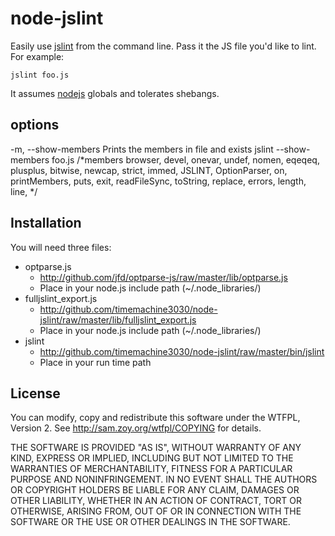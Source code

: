 node-jslint
===========

Easily use [jslint][] from the command line. Pass it the JS file you'd like to lint. For example:

    jslint foo.js

It assumes [nodejs][] globals and tolerates shebangs.

options
-------

-m, --show-members   Prints the members in file and exists
        jslint --show-members foo.js
        /*members
            browser, devel, onevar, undef, nomen, eqeqeq, plusplus, bitwise, 
            newcap, strict, immed, JSLINT, OptionParser, on, printMembers, 
            puts, exit, readFileSync, toString, replace, errors, length, line, 
        */

Installation
------------

You will need three files:

 - optparse.js
    - <http://github.com/jfd/optparse-js/raw/master/lib/optparse.js>
    - Place in your node.js include path (~/.node_libraries/) 
 - fulljslint_export.js
    - <http://github.com/timemachine3030/node-jslint/raw/master/lib/fulljslint_export.js>
    - Place in your node.js include path (~/.node_libraries/) 
 - jslint
    - <http://github.com/timemachine3030/node-jslint/raw/master/bin/jslint>
    - Place in your run time path 

License
-------

You can modify, copy and redistribute this software under the WTFPL, Version 2.
See <http://sam.zoy.org/wtfpl/COPYING> for details.

THE SOFTWARE IS PROVIDED "AS IS", WITHOUT WARRANTY OF ANY KIND,
EXPRESS OR IMPLIED, INCLUDING BUT NOT LIMITED TO THE WARRANTIES
OF MERCHANTABILITY, FITNESS FOR A PARTICULAR PURPOSE AND
NONINFRINGEMENT. IN NO EVENT SHALL THE AUTHORS OR COPYRIGHT
HOLDERS BE LIABLE FOR ANY CLAIM, DAMAGES OR OTHER LIABILITY,
WHETHER IN AN ACTION OF CONTRACT, TORT OR OTHERWISE, ARISING
FROM, OUT OF OR IN CONNECTION WITH THE SOFTWARE OR THE USE OR
OTHER DEALINGS IN THE SOFTWARE.

[jslint]: http://jslint.com/
[nodejs]: http://nodejs.org/
